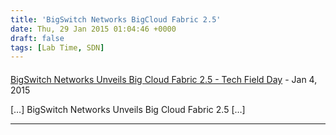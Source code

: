 ```yaml
---
title: 'BigSwitch Networks BigCloud Fabric 2.5'
date: Thu, 29 Jan 2015 01:04:46 +0000
draft: false
tags: [Lab Time, SDN]
---
```



#### 
[BigSwitch Networks Unveils Big Cloud Fabric 2.5 - Tech Field Day](http://techfieldday.com/2015/bigswitch-networks-unveils-big-cloud-fabric-2-5/ "") - <time datetime="2015-01-29 01:36:46">Jan 4, 2015</time>

\[…\] BigSwitch Networks Unveils Big Cloud Fabric 2.5 \[…\]
<hr />
